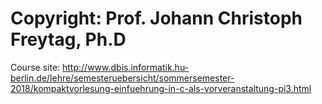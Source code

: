 # Copyright: Prof. Johann Christoph Freytag, Ph.D  
  
Course site: http://www.dbis.informatik.hu-berlin.de/lehre/semesteruebersicht/sommersemester-2018/kompaktvorlesung-einfuehrung-in-c-als-vorveranstaltung-pi3.html
